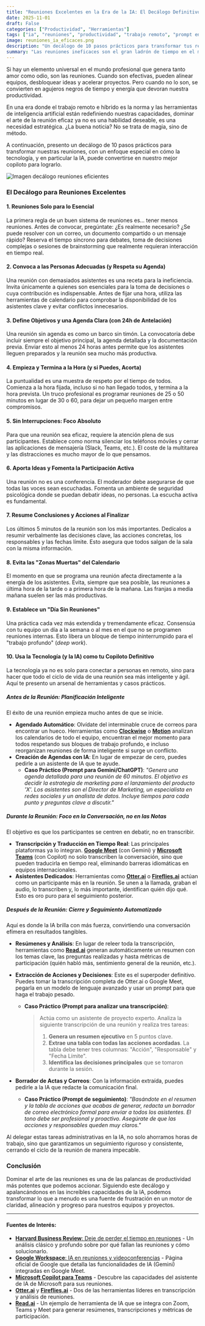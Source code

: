 ```yaml
---
title: "Reuniones Excelentes en la Era de la IA: El Decálogo Definitivo"
date: 2025-11-01
draft: False
categories: ["Productividad", "Herramientas"]
tags: ["ia", "reuniones", "productividad", "trabajo remoto", "prompt engineering", "buenas practicas"]
image: reuniones_ia_eficaces.png
description: "Un decálogo de 10 pasos prácticos para transformar tus reuniones, haciéndolas más cortas, efectivas y ágiles, con un enfoque especial en cómo la IA puede ser tu mejor aliada."
summary: "Las reuniones ineficaces son el gran ladrón de tiempo en el mundo profesional. Te presento un decálogo de 10 reglas para recuperar el control, desde convocar solo a quien importa hasta usar la IA como tu asistente personal para actas, resúmenes y seguimiento de acciones."
---
```


Si hay un elemento universal en el mundo profesional que genera tanto amor como odio, son las reuniones. Cuando son efectivas, pueden alinear equipos, desbloquear ideas y acelerar proyectos. Pero cuando no lo son, se convierten en agujeros negros de tiempo y energía que devoran nuestra productividad.

En una era donde el trabajo remoto e híbrido es la norma y las herramientas de inteligencia artificial están redefiniendo nuestras capacidades, dominar el arte de la reunión eficaz ya no es una habilidad deseable, es una necesidad estratégica. ¿La buena noticia? No se trata de magia, sino de método.

A continuación, presento un decálogo de 10 pasos prácticos para transformar nuestras reuniones, con un enfoque especial en cómo la tecnología, y en particular la IA, puede convertirse en nuestro mejor copiloto para lograrlo.

![Imagen decálogo reuniones eficientes](decalogo.png)

### El Decálogo para Reuniones Excelentes

#### 1. Reuniones Solo para lo Esencial
La primera regla de un buen sistema de reuniones es... tener menos reuniones. Antes de convocar, pregúntate: ¿Es realmente necesario? ¿Se puede resolver con un correo, un documento compartido o un mensaje rápido? Reserva el tiempo síncrono para debates, toma de decisiones complejas o sesiones de brainstorming que realmente requieran interacción en tiempo real.

#### 2. Convoca a las Personas Adecuadas (y Respeta su Agenda)
Una reunión con demasiados asistentes es una receta para la ineficiencia. Invita únicamente a quienes son esenciales para la toma de decisiones o cuya contribución es indispensable. Antes de fijar una hora, utiliza las herramientas de calendario para comprobar la disponibilidad de los asistentes clave y evitar conflictos innecesarios.

#### 3. Define Objetivos y una Agenda Clara (con 24h de Antelación)
Una reunión sin agenda es como un barco sin timón. La convocatoria debe incluir siempre el objetivo principal, la agenda detallada y la documentación previa. Enviar esto al menos 24 horas antes permite que los asistentes lleguen preparados y la reunión sea mucho más productiva.

#### 4. Empieza y Termina a la Hora (y si Puedes, Acorta)
La puntualidad es una muestra de respeto por el tiempo de todos. Comienza a la hora fijada, incluso si no han llegado todos, y termina a la hora prevista. Un truco profesional es programar reuniones de 25 o 50 minutos en lugar de 30 o 60, para dejar un pequeño margen entre compromisos.

#### 5. Sin Interrupciones: Foco Absoluto
Para que una reunión sea eficaz, requiere la atención plena de sus participantes. Establece como norma silenciar los teléfonos móviles y cerrar las aplicaciones de mensajería (Slack, Teams, etc.). El coste de la multitarea y las distracciones es mucho mayor de lo que pensamos.

#### 6. Aporta Ideas y Fomenta la Participación Activa
Una reunión no es una conferencia. El moderador debe asegurarse de que todas las voces sean escuchadas. Fomenta un ambiente de seguridad psicológica donde se puedan debatir ideas, no personas. La escucha activa es fundamental.

#### 7. Resume Conclusiones y Acciones al Finalizar
Los últimos 5 minutos de la reunión son los más importantes. Dedícalos a resumir verbalmente las decisiones clave, las acciones concretas, los responsables y las fechas límite. Esto asegura que todos salgan de la sala con la misma información.

#### 8. Evita las "Zonas Muertas" del Calendario
El momento en que se programa una reunión afecta directamente a la energía de los asistentes. Evita, siempre que sea posible, las reuniones a última hora de la tarde o a primera hora de la mañana. Las franjas a media mañana suelen ser las más productivas.

#### 9. Establece un "Día Sin Reuniones"
Una práctica cada vez más extendida y tremendamente eficaz. Consensúa con tu equipo un día a la semana o al mes en el que no se programen reuniones internas. Esto libera un bloque de tiempo ininterrumpido para el "trabajo profundo" (*deep work*).

#### 10. Usa la Tecnología (y la IA) como tu Copiloto Definitivo
La tecnología ya no es solo para conectar a personas en remoto, sino para hacer que todo el ciclo de vida de una reunión sea más inteligente y ágil. Aquí te presento un arsenal de herramientas y casos prácticos.

##### Antes de la Reunión: Planificación Inteligente

El éxito de una reunión empieza mucho antes de que se inicie.

* **Agendado Automático**: Olvídate del interminable cruce de correos para encontrar un hueco. Herramientas como [**Clockwise**](https://www.getclockwise.com/) o [**Motion**](https://www.usemotion.com/) analizan los calendarios de todo el equipo, encuentran el mejor momento para todos respetando sus bloques de trabajo profundo, e incluso reorganizan reuniones de forma inteligente si surge un conflicto.
* **Creación de Agendas con IA**: En lugar de empezar de cero, puedes pedirle a un asistente de IA que te ayude.
    * **Caso Práctico (Prompt para Gemini/ChatGPT)**: *"Genera una agenda detallada para una reunión de 60 minutos. El objetivo es decidir la estrategia de marketing para el lanzamiento del producto 'X'. Los asistentes son el Director de Marketing, un especialista en redes sociales y un analista de datos. Incluye tiempos para cada punto y preguntas clave a discutir."*

##### Durante la Reunión: Foco en la Conversación, no en las Notas

El objetivo es que los participantes se centren en debatir, no en transcribir.

* **Transcripción y Traducción en Tiempo Real**: Las principales plataformas ya lo integran. [**Google Meet**](https://workspace.google.com/intl/es/resources/ai-for-meetings/) (con Gemini) y [**Microsoft Teams**](https://www.microsoft.com/es-es/microsoft-teams/copilot-for-microsoft-365) (con Copilot) no solo transcriben la conversación, sino que pueden traducirla en tiempo real, eliminando barreras idiomáticas en equipos internacionales.
* **Asistentes Dedicados**: Herramientas como [**Otter.ai**](https://otter.ai/) o [**Fireflies.ai**](https://fireflies.ai/) actúan como un participante más en la reunión. Se unen a la llamada, graban el audio, lo transcriben y, lo más importante, identifican quién dijo qué. Esto es oro puro para el seguimiento posterior.

##### Después de la Reunión: Cierre y Seguimiento Automatizado

Aquí es donde la IA brilla con más fuerza, convirtiendo una conversación efímera en resultados tangibles.

* **Resúmenes y Análisis**: En lugar de releer toda la transcripción, herramientas como [**Read.ai**](https://www.read.ai/) generan automáticamente un resumen con los temas clave, las preguntas realizadas y hasta métricas de participación (quién habló más, sentimiento general de la reunión, etc.).
* **Extracción de Acciones y Decisiones**: Este es el superpoder definitivo. Puedes tomar la transcripción completa de Otter.ai o Google Meet, pegarla en un modelo de lenguaje avanzado y usar un prompt para que haga el trabajo pesado.
    * **Caso Práctico (Prompt para analizar una transcripción)**:
        > Actúa como un asistente de proyecto experto. Analiza la siguiente transcripción de una reunión y realiza tres tareas:
        > 1.  **Genera un resumen ejecutivo** en 5 puntos clave.
        > 2.  **Extrae una tabla con todas las acciones acordadas**. La tabla debe tener tres columnas: "Acción", "Responsable" y "Fecha Límite".
        > 3.  **Identifica las decisiones principales** que se tomaron durante la sesión.

* **Borrador de Actas y Correos**: Con la información extraída, puedes pedirle a la IA que redacte la comunicación final.
    * **Caso Práctico (Prompt de seguimiento)**: *"Basándote en el resumen y la tabla de acciones que acabas de generar, redacta un borrador de correo electrónico formal para enviar a todos los asistentes. El tono debe ser profesional y proactivo. Asegúrate de que las acciones y responsables queden muy claros."*

Al delegar estas tareas administrativas en la IA, no solo ahorramos horas de trabajo, sino que garantizamos un seguimiento riguroso y consistente, cerrando el ciclo de la reunión de manera impecable.

### Conclusión

Dominar el arte de las reuniones es una de las palancas de productividad más potentes que podemos accionar. Siguiendo este decálogo y apalancándonos en las increíbles capacidades de la IA, podemos transformar lo que a menudo es una fuente de frustración en un motor de claridad, alineación y progreso para nuestros equipos y proyectos.

---

#### Fuentes de Interés:
* [**Harvard Business Review**: Deje de perder el tiempo en reuniones](https://hbr.es/liderazgo/888/deje-de-perder-el-tiempo-en-reuniones) - Un análisis clásico y profundo sobre por qué fallan las reuniones y cómo solucionarlo.
* [**Google Workspace**: IA en reuniones y videoconferencias](https://workspace.google.com/intl/es/resources/ai-for-meetings/) - Página oficial de Google que detalla las funcionalidades de IA (Gemini) integradas en Google Meet.
* [**Microsoft Copilot para Teams**](https://www.microsoft.com/es-es/microsoft-teams/copilot-for-microsoft-365) - Descubre las capacidades del asistente de IA de Microsoft para sus reuniones.
* [**Otter.ai**](https://otter.ai/) y [**Fireflies.ai**](https://fireflies.ai/) - Dos de las herramientas líderes en transcripción y análisis de reuniones.
* [**Read.ai**](https://www.read.ai/es) - Un ejemplo de herramienta de IA que se integra con Zoom, Teams y Meet para generar resúmenes, transcripciones y métricas de participación.